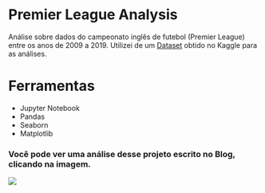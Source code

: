 # Premier League Analysis
Análise sobre dados do campeonato inglês de futebol (Premier League) entre os anos de 2009 a 2019.
Utilizei de um [Dataset](https://www.kaggle.com/aj7amigo/english-premier-league-data-2009-2019) obtido no Kaggle para as análises.
# Ferramentas 

* Jupyter Notebook
* Pandas
* Seaborn
* Matplotlib

### Você pode ver uma análise desse projeto escrito no Blog, clicando na imagem.
<a href='https://medium.com/@henrijulio2/an%C3%A1lise-de-dados-da-premier-league-1-parte-42d372c566f0'> 
  <img src= 'https://miro.medium.com/max/728/0*M4ANt_Ce0-9Xl186'
</a>

